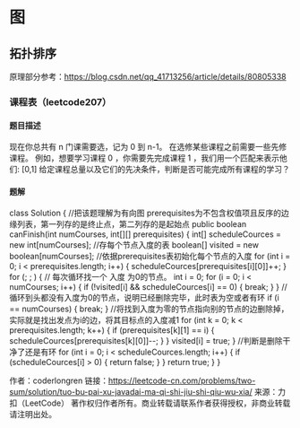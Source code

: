 # 图

## 拓扑排序
原理部分参考：https://blog.csdn.net/qq_41713256/article/details/80805338  

### 课程表（leetcode207）

#### 题目描述
现在你总共有 n 门课需要选，记为 0 到 n-1。
在选修某些课程之前需要一些先修课程。 例如，想要学习课程 0 ，你需要先完成课程 1 ，我们用一个匹配来表示他们: [0,1]
给定课程总量以及它们的先决条件，判断是否可能完成所有课程的学习？

#### 题解
class Solution {
    //把该题理解为有向图 prerequisites为不包含权值项且反序的边缘列表，第一列存的是终止点，第二列存的是起始点
    public boolean canFinish(int numCourses, int[][] prerequisites) {
        int[] scheduleCources = new int[numCourses];   //存每个节点入度的表
        boolean[] visited = new boolean[numCourses];
        //依据prerequisites表初始化每个节点的入度
        for (int i = 0; i < prerequisites.length; i++) {
            scheduleCources[prerequisites[i][0]]++;
        }
        for (; ; ) {
            // 每次循环找一个 入度 为0的节点。
            int i = 0;
            for (i = 0; i < numCourses; i++) {
                if (!visited[i] && scheduleCources[i] == 0) {
                    break;
                }
            }
            //循环到头都没有入度为0的节点，说明已经删除完毕，此时表为空或者有环
            if (i == numCourses) {
                break;
            }
            //将找到入度为零的节点指向别的节点的边删除掉，实际就是找出发点为i的边，将其目标点的入度减1
            for (int k = 0; k < prerequisites.length; k++) {
                if (prerequisites[k][1] == i) {
                    scheduleCources[prerequisites[k][0]]--;
                }
            }
            visited[i] = true;
        }
        //判断是删除干净了还是有环
        for (int i = 0; i < scheduleCources.length; i++) {
            if (scheduleCources[i] > 0) {
                return false;
            }
        }
        return true;
    }
}

作者：coderlongren
链接：https://leetcode-cn.com/problems/two-sum/solution/tuo-bu-pai-xu-javadai-ma-qi-shi-jiu-shi-qiu-wu-xia/
来源：力扣（LeetCode）
著作权归作者所有。商业转载请联系作者获得授权，非商业转载请注明出处。
